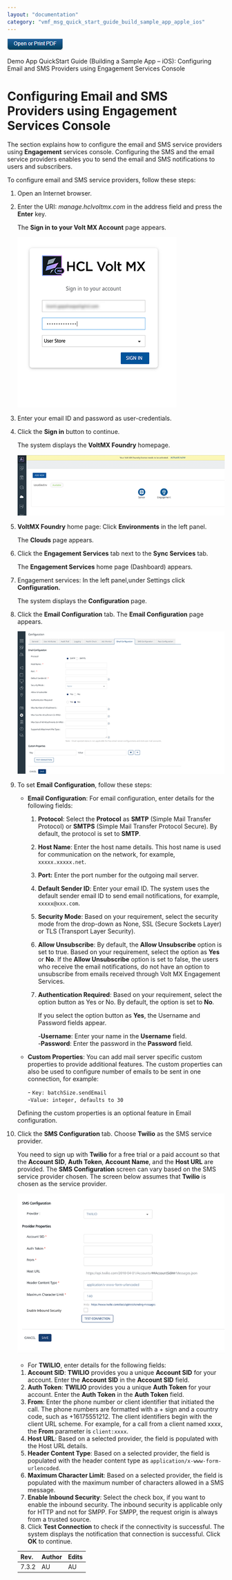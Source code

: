 ```yaml
---
layout: "documentation"
category: "vmf_msg_quick_start_guide_build_sample_app_apple_ios"
---
```

                            

[![](Resources/Images/pdf.png)](http://docs.voltmx.com/8_x_PDFs/messaging/voltmx_foundry_engagement_services_quick_start_guide_build_sample_app_apple_ios.pdf "VoltMX Foundry Engagement Services Quick Start Guide – Building a Sample App – Apple iOS")

Demo App QuickStart Guide (Building a Sample App – iOS): Configuring Email and SMS Providers using Engagement Services Console

Configuring Email and SMS Providers using Engagement Services Console
=====================================================================

The section explains how to configure the email and SMS service providers using **Engagement** services console. Configuring the SMS and the email service providers enables you to send the email and SMS notifications to users and subscribers.

To configure email and SMS service providers, follow these steps:

1.  Open an Internet browser.
2.  Enter the URI: _manage.hclvoltmx.com_ in the address field and press the **Enter** key.
    
    The **Sign in to your Volt MX Account** page appears.
    
    ![](Resources/Images/03000036_330x344.png)
    
3.  Enter your email ID and password as user-credentials.
4.  Click the **Sign in** button to continue.
    
    The system displays the **VoltMX Foundry** homepage.
    
    ![](Resources/Images/EngagementServices_console_596x153.png)
    
5.  **VoltMX Foundry** home page: Click **Environments** in the left panel.
    
    The **Clouds** page appears.
    
6.  Click the **Engagement Services** tab next to the **Sync Services** tab.
    
    The **Engagement Services** home page (Dashboard) appears.
    
7.  Engagement services: In the left panel,under Settings click **Configuration.**
    
    The system displays the **Configuration** page.
    
8.  Click the **Email Configuration** tab. The **Email Configuration** page appears.
    
    ![](Resources/Images/emailconfig_596x431.png)
    
9.  To set **Email Configuration**, follow these steps:
    
    *   **Email Configuration**: For email configuration, enter details for the following fields:
        1.  **Protocol**: Select the **Protocol** as **SMTP** (Simple Mail Transfer Protocol) or **SMTPS** (Simple Mail Transfer Protocol Secure). By default, the protocol is set to **SMTP**.
        2.  **Host Name**: Enter the host name details. This host name is used for communication on the network, for example, `xxxxx.xxxxx.net`.
        3.  **Port:** Enter the port number for the outgoing mail server.
        4.  **Default Sender ID**: Enter your email ID. The system uses the default sender email ID to send email notifications, for example, `xxxxx@xxx.com`.
        5.  **Security Mode**: Based on your requirement, select the security mode from the drop-down as None, SSL (Secure Sockets Layer) or TLS (Transport Layer Security).
        6.  **Allow Unsubscribe**: By default, the **Allow Unsubscribe** option is set to true. Based on your requirement, select the option as **Yes** or **No**. If the **Allow Unsubscribe** option is set to false, the users who receive the email notifications, do not have an option to unsubscribe from emails received through Volt MX Engagement Services.
        7.  **Authentication Required**: Based on your requirement, select the option button as Yes or No. By default, the option is set to **No**.
            
            If you select the option button as **Yes**, the Username and Password fields appear.
            
            \-**Username**: Enter your name in the **Username** field.  
            \-**Password**: Enter the password in the **Password** field.
            
    *   **Custom Properties**: You can add mail server specific custom properties to provide additional features. The custom properties can also be used to configure number of emails to be sent in one connection, for example:
        
        \- `Key: batchSize.sendEmail`  
        \-`Value: integer, defaults to 30`
        
    
    Defining the custom properties is an optional feature in Email configuration.
    
10.  Click the **SMS Configuration** tab. Choose **Twilio** as the SMS service provider.
    
     You need to sign up with **Twilio** for a free trial or a paid account so that the **Account SID**, **Auth Token**, **Account Name**, and the **Host URL** are provided. The **SMS Configuration** screen can vary based on the SMS service provider chosen. The screen below assumes that **Twilio** is chosen as the service provider.
    
     ![](Resources/Images/save_configuration_596x483.png)
    
     *   For **TWILIO**, enter details for the following fields:
        1.  **Account SID**: **TWILIO** provides you a unique **Account SID** for your account. Enter the **Account SID** in the **Account SID** field.
        2.  **Auth Token**: **TWILIO** provides you a unique **Auth Token** for your account. Enter the **Auth Token** in the **Auth Token** field.
        3.  **From**: Enter the phone number or client identifier that initiated the call. The phone numbers are formatted with a + sign and a country code, such as +16175551212. The client identifiers begin with the client URL scheme. For example, for a call from a client named xxxx, the **From** parameter is `client:xxxx`.
        4.  **Host URL**: Based on a selected provider, the field is populated with the Host URL details.
        5.  **Header Content Type**: Based on a selected provider, the field is populated with the header content type as `application/x-www-form-urlencoded`.
        6.  **Maximum Character Limit**: Based on a selected provider, the field is populated with the maximum number of characters allowed in a SMS message.
        7.  **Enable Inbound Security**: Select the check box, if you want to enable the inbound security. The inbound security is applicable only for HTTP and not for SMPP. For SMPP, the request origin is always from a trusted source.
        8.  Click **Test Connection** to check if the connectivity is successful. The system displays the notification that connection is successful. Click **OK** to continue.
    
     | Rev. | Author | Edits |
     | --- | --- | --- |
     | 7.3.2 | AU | AU |
